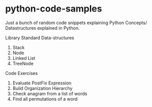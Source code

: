 # python-code-samples
Just a bunch of random code snippets explaining Python Concepts/ Datastructures explained in Python.

Library Standard Data-structures
1. Stack
2. Node
3. Linked List
4. TreeNode


Code Exercises
1. Evaluate PostFix Expression
2. Build Organization Hierarchy
3. Check anagram from a list of words
4. Find all permutations of a word
